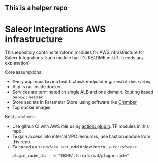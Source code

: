 ## This is a helper repo

# Saleor Integrations AWS infrastructure

This repository contains terraform modules for AWS infrastructure for Saleor Integrations. Each module has it's README.md (if it needs any explanation)

Core assumptions:
* Every app must have a health check endpoint e.g. `/healthcheck/ping`.
* App is ran inside docker.
* Services are terminated on single ALB and one domain. Routing based on `Host` header.
* Store secrets in Parameter Store, using software like [Chamber](https://github.com/segmentio/chamber/wiki/Installation#linux-binaries)
* Tag docker images.

Best practicies:
* Use github CI with AWS role using [actions plugin](https://github.com/aws-actions/configure-aws-credentials). TF modules in this repo.
* To gain access into internal VPC resources, use bastion module from this repo.
* To speed up `terraform init`, add below line to `~/.terraformrc`
    ```
    plugin_cache_dir   = "$HOME/.terraform.d/plugin-cache"
    ```

